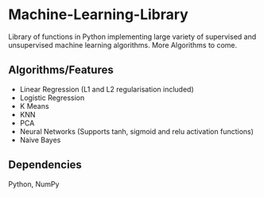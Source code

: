 # Machine-Learning-Library

Library of functions in Python implementing large variety of supervised and unsupervised machine learning algorithms. More Algorithms to come.

## Algorithms/Features
* Linear Regression (L1 and L2 regularisation included)
* Logistic Regression
* K Means
* KNN
* PCA
* Neural Networks (Supports tanh, sigmoid and relu activation functions)
* Naive Bayes

## Dependencies
Python, NumPy
